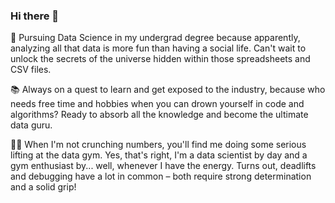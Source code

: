 ### Hi there 👋

<!--
**agarwalkrish26/agarwalkrish26** is a ✨ _special_ ✨ repository because its `README.md` (this file) appears on your GitHub profile.

Here are some ideas to get you started:

- 🔭 I’m currently working on ...
- 🌱 I’m currently learning ...
- 👯 I’m looking to collaborate on ...
- 🤔 I’m looking for help with ...
- 💬 Ask me about ...
- 📫 How to reach me: ...
- 😄 Pronouns: ...
- ⚡ Fun fact: ...
-->

🧠 Pursuing Data Science in my undergrad degree because apparently, analyzing all that data is more fun than having a social life. Can't wait to unlock the secrets of the universe hidden within those spreadsheets and CSV files.

📚 Always on a quest to learn and get exposed to the industry, because who needs free time and hobbies when you can drown yourself in code and algorithms? Ready to absorb all the knowledge and become the ultimate data guru.

🏋️‍♂️ When I'm not crunching numbers, you'll find me doing some serious lifting at the data gym. Yes, that's right, I'm a data scientist by day and a gym enthusiast by... well, whenever I have the energy. Turns out, deadlifts and debugging have a lot in common – both require strong determination and a solid grip!

